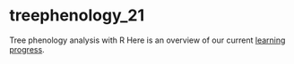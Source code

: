 # treephenology_21
Tree phenology analysis with R
Here is an overview of our current [learning progress](https://htmlpreview.github.io/?https://raw.githubusercontent.com/cemno/treephenology_21/main/learning_logbook.html?token=ATXPZIKSHZOED6MD5RKHUCTBPKRN2).
